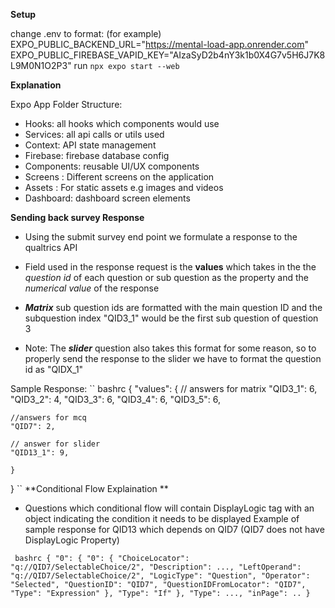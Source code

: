 **Setup**

change .env to format: (for example)
EXPO_PUBLIC_BACKEND_URL="https://mental-load-app.onrender.com"
EXPO_PUBLIC_FIREBASE_VAPID_KEY="AIzaSyD2b4nY3k1b0X4G7v5H6J7K8L9M0N1O2P3"
run `npx expo start --web`

**Explanation**

Expo App Folder Structure:

- Hooks: all hooks which components would use
- Services: all api calls or utils used
- Context: API state management
- Firebase: firebase database config
- Components: reusable UI/UX components
- Screens : Different screens on the application
- Assets : For static assets e.g images and videos
- Dashboard: dashboard screen elements

**Sending back survey Response**

- Using the submit survey end point we formulate a response to the qualtrics API
- Field used in the response request is the **values** which takes in the the _question id_ of each question or sub question as the property and the _numerical value_ of the response

- **_Matrix_** sub question ids are formatted with the main question ID and the subquestion index "QID3_1" would be the first sub question of question 3

- Note: The **_slider_** question also takes this format for some reason, so to properly send the response to the slider we have to format the question id as "QIDX_1"

Sample Response:
`` bashrc
{
"values": {
// answers for matrix
"QID3_1": 6,
"QID3_2": 4,
"QID3_3": 6,
"QID3_4": 6,
"QID3_5": 6,

    //answers for mcq
    "QID7": 2,

    // answer for slider
    "QID13_1": 9,

    }

}
``
**Conditional Flow Explaination **

- Questions which conditional flow will contain DisplayLogic tag with an object indicating the condition it needs to be displayed
  Example of sample response for QID13 which depends on QID7 (QID7 does not have DisplayLogic Property)

` bashrc {
  "0": {
    "0": {
      "ChoiceLocator": "q://QID7/SelectableChoice/2",
      "Description": ...,
      "LeftOperand": "q://QID7/SelectableChoice/2",
      "LogicType": "Question",
      "Operator": "Selected",
      "QuestionID": "QID7",
      "QuestionIDFromLocator": "QID7",
      "Type": "Expression"
    },
    "Type": "If"
  },
  "Type": ...,
  "inPage": ..
}`
